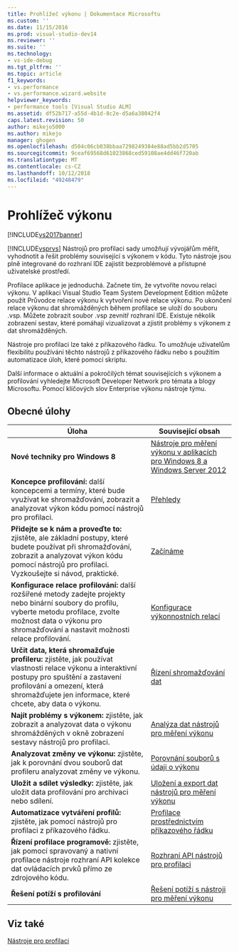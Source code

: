 ```yaml
---
title: Prohlížeč výkonu | Dokumentace Microsoftu
ms.custom: ''
ms.date: 11/15/2016
ms.prod: visual-studio-dev14
ms.reviewer: ''
ms.suite: ''
ms.technology:
- vs-ide-debug
ms.tgt_pltfrm: ''
ms.topic: article
f1_keywords:
- vs.performance
- vs.performance.wizard.website
helpviewer_keywords:
- performance tools [Visual Studio ALM]
ms.assetid: df52b717-a55d-4b1d-8c2e-d5a6a38042f4
caps.latest.revision: 50
author: mikejo5000
ms.author: mikejo
manager: ghogen
ms.openlocfilehash: d504c06cb038bbaa7298249384e88ad5bb2d5705
ms.sourcegitcommit: 9ceaf69568d61023868ced59108ae4dd46f720ab
ms.translationtype: MT
ms.contentlocale: cs-CZ
ms.lasthandoff: 10/12/2018
ms.locfileid: "49248479"
---
```

# <a name="performance-explorer"></a>Prohlížeč výkonu
[!INCLUDE[vs2017banner](../includes/vs2017banner.md)]

[!INCLUDE[vsprvs](../includes/vsprvs-md.md)] Nástrojů pro profilaci sady umožňují vývojářům měřit, vyhodnotit a řešit problémy související s výkonem v kódu. Tyto nástroje jsou plně integrované do rozhraní IDE zajistit bezproblémové a přístupné uživatelské prostředí.  
  
 Profilace aplikace je jednoduchá. Začnete tím, že vytvoříte novou relaci výkonu. V aplikaci Visual Studio Team System Development Edition můžete použít Průvodce relace výkonu k vytvoření nové relace výkonu. Po ukončení relace výkonu dat shromážděných během profilace se uloží do souboru .vsp. Můžete zobrazit soubor .vsp zevnitř rozhraní IDE. Existuje několik zobrazení sestav, které pomáhají vizualizovat a zjistit problémy s výkonem z dat shromážděných.  
  
 Nástroje pro profilaci lze také z příkazového řádku. To umožňuje uživatelům flexibilitu používání těchto nástrojů z příkazového řádku nebo s použitím automatizace úloh, které pomocí skriptu.  
  
 Další informace o aktuální a pokročilých témat souvisejících s výkonem a profilování vyhledejte Microsoft Developer Network pro témata a blogy Microsoftu. Pomocí klíčových slov Enterprise výkonu nástroje týmu.  
  
## <a name="common-tasks"></a>Obecné úlohy  
  
|Úloha|Související obsah|  
|----------|---------------------|  
|**Nové techniky pro Windows 8**|[Nástroje pro měření výkonu v aplikacích pro Windows 8 a Windows Server 2012](../profiling/performance-tools-on-windows-8-and-windows-server-2012-applications.md)|  
|**Koncepce profilování:** další koncepcemi a termíny, které bude využívat ke shromažďování, zobrazit a analyzovat výkon kódu pomocí nástrojů pro profilaci.|[Přehledy](../profiling/overviews-performance-tools.md)|  
|**Přidejte se k nám a proveďte to:** zjistěte, ale základní postupy, které budete používat při shromažďování, zobrazit a analyzovat výkon kódu pomocí nástrojů pro profilaci. Vyzkoušejte si návod, praktické.|[Začínáme](../profiling/getting-started-with-performance-tools.md)|  
|**Konfigurace relace profilování:** další rozšířené metody zadejte projekty nebo binární soubory do profilu, vyberte metodu profilace, zvolte možnost data o výkonu pro shromažďování a nastavit možnosti relace profilování.|[Konfigurace výkonnostních relací](../profiling/configuring-performance-sessions.md)|  
|**Určit data, která shromažďuje profileru:** zjistěte, jak používat vlastnosti relace výkonu a interaktivní postupy pro spuštění a zastavení profilování a omezení, která shromažďujete jen informace, které chcete, aby data o výkonu.|[Řízení shromažďování dat](../profiling/controlling-data-collection.md)|  
|**Najít problémy s výkonem:** zjistěte, jak zobrazit a analyzovat data o výkonu shromážděných v okně zobrazení sestavy nástrojů pro profilaci.|[Analýza dat nástrojů pro měření výkonu](../profiling/analyzing-performance-tools-data.md)|  
|**Analyzovat změny ve výkonu:** zjistěte, jak k porovnání dvou souborů dat profileru analyzovat změny ve výkonu.|[Porovnání souborů s údaji o výkonu](../profiling/comparing-performance-data-files.md)|  
|**Uložit a sdílet výsledky:** zjistěte, jak uložit data profilování pro archivaci nebo sdílení.|[Uložení a export dat nástrojů pro měření výkonu](../profiling/saving-and-exporting-performance-tools-data.md)|  
|**Automatizace vytváření profilů:** zjistěte, jak pomocí nástrojů pro profilaci z příkazového řádku.|[Profilace prostřednictvím příkazového řádku](../profiling/using-the-profiling-tools-from-the-command-line.md)|  
|**Řízení profilace programově:** zjistěte, jak pomocí spravovaný a nativní profilace nástroje rozhraní API kolekce dat ovládacích prvků přímo ze zdrojového kódu.|[Rozhraní API nástrojů pro profilaci](../profiling/profiling-tools-apis.md)|  
|**Řešení potíží s profilování**|[Řešení potíží s nástroji pro měření výkonu](../profiling/troubleshooting-performance-tools-issues.md)|  
  
## <a name="see-also"></a>Viz také  
 [Nástroje pro profilaci](../profiling/profiling-tools.md)



